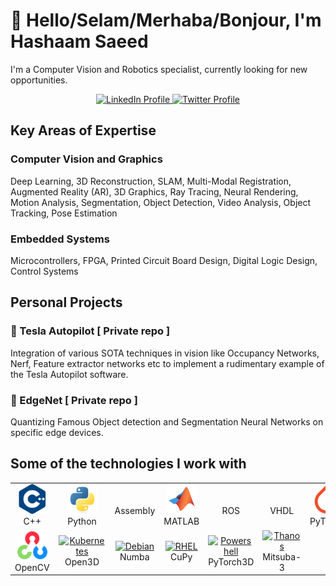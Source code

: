 # :wave: Hello/Selam/Merhaba/Bonjour, I'm Hashaam Saeed

I'm a Computer Vision and Robotics specialist, currently looking for new opportunities.


<p align="center">
  <a href="https://www.linkedin.com/in/hashaam94/">
    <img src="https://img.shields.io/badge/-LinkedIn-blue?style=flat-square&logo=Linkedin&logoColor=white&link=[Add your LinkedIn URL here]" alt="LinkedIn Profile" />
  </a>
  <a href="https://twitter.com/Syed_M_Hashaam">
    <img src="https://img.shields.io/badge/-Twitter-blue?style=flat-square&logo=twitter&logoColor=white&link=[Add your Twitter URL here]" alt="Twitter Profile" />
  </a>
</p>


## Key Areas of Expertise
### Computer Vision and Graphics
<p align="left">
  Deep Learning, 3D Reconstruction, SLAM, Multi-Modal Registration, Augmented Reality (AR), 3D Graphics, Ray Tracing, Neural Rendering, Motion Analysis, Segmentation, Object Detection, Video Analysis, Object Tracking, Pose Estimation
  <br>

### Embedded Systems
  Microcontrollers, FPGA, Printed Circuit Board Design, Digital Logic Design, Control Systems

  
## Personal Projects
  
  ### 🔭 Tesla Autopilot [ Private repo ]
  Integration of various SOTA techniques in vision like Occupancy Networks, Nerf, Feature extractor networks etc to implement a rudimentary example of the Tesla Autopilot software.

  ### 🔭 EdgeNet [ Private repo ]
Quantizing Famous Object detection and Segmentation Neural Networks on specific edge devices.
  
  
  
  
</p>

## Some of the technologies I work with

<table>
  <tr>
    <td align="center" width="96">
      <a href="meaning">
        <img src="https://github.com/devicons/devicon/blob/master/icons/cplusplus/cplusplus-plain.svg" width="48" height="48" alt="C#" />
      </a>
      <br>C++
    </td>
    <td align="center" width="96">
      <a href="of">
        <img src="https://github.com/devicons/devicon/blob/master/icons/python/python-original.svg" width="48" height="48" alt="Python" />
      </a>
      <br>Python
    </td>
    <td align="center" width="96">
            </a>
      <br>Assembly
    </td>
    <td align="center" width="96">
      <a href="is">
        <img src="https://github.com/devicons/devicon/blob/master/icons/matlab/matlab-original.svg" width="48" height="48" alt="Jsonnet" />
      </a>
      <br>MATLAB
    </td>
    <td align="center" width="96">
      </a>
      <br>ROS
    </td>
    <td align="center" width="96">
      </a>
      <br>VHDL
    </td>
    <td align="center" width="96">
      <a href="and" >
        <img src="https://github.com/devicons/devicon/blob/master/icons/pytorch/pytorch-original.svg" width="48" height="48" alt="React" />
      </a>
      <br>PyTorch
    </td>
    <td align="center" width="96">
      <a href="let">
        <img src="https://camo.githubusercontent.com/906e661107a3bc03104ca5d88336d1f4b0e80fdcac65efaf7904041d371c747f/68747470733a2f2f73332e616d617a6f6e6177732e636f6d2f6b657261732e696f2f696d672f6b657261732d6c6f676f2d323031382d6c617267652d313230302e706e67" width="48" height="48" alt="Bootstrap" />
      </a>
      <br>Keras
    </td>
    <td align="center" width="96">
      <a href="go">
        <img src="https://github.com/devicons/devicon/blob/master/icons/numpy/numpy-original.svg" width="48" height="48" alt="Sass" />
      </a>
      <br>NumPy
    </td>
  </tr>
  <tr>
    <td align="center" width="96"> 
      <a href="and" >
        <img src="https://github.com/devicons/devicon/blob/master/icons/opencv/opencv-original.svg" width="48" height="48" alt="Docker" />
      </a>
      <br>OpenCV
    </td>
    <td align="center" width="96">
      <a href="love" >
        <img src="https://raw.githubusercontent.com/isl-org/Open3D/master/docs/_static/open3d_logo_horizontal.png" width="48" height="48" alt="Kubernetes" />
      </a>
      <br>Open3D
    </td>
    <td align="center"  width="96">
      <a href="life">
        <img src="https://avatars.githubusercontent.com/u/1628082?s=200&v=4" width="48" height="48" alt="Debian" />
      </a>
      <br>Numba
    </td>
    <td align="center"  width="96">
      <a href="regardless">
        <img src="https://raw.githubusercontent.com/cupy/cupy/main/docs/image/cupy_logo_1000px.png" width="48" height="48" alt="RHEL" />
      </a>
      <br>CuPy
    </td>
    <td align="center" width="96">
      <a href="of">
        <img src="https://github.com/facebookresearch/pytorch3d/blob/823ab75d27af5904ae58f5d33c0d9a7b8cda237a/website/static/img/pytorch3dfavicon.png" width="48" height="48" alt="Powershell" />
      </a>
      <br>PyTorch3D
    </td>
    <td align="center" width="96">
      <a href="adversity" >
        <img src="https://raw.githubusercontent.com/mitsuba-renderer/mitsuba-data/master/docs/images/banners/banner_01.jpg" width="48" height="48" alt="Thanos" />
      </a>
      <br>Mitsuba-3
    </td>
  </tr>
</table>
